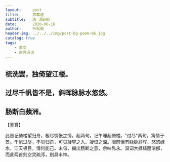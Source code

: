 ```yaml
---
layout:     post
title:      苏幕遮
subtitle:   唐 温庭筠
date:       2020-06-16
author:     听松阁
header-img: ../../../img/post-bg-poem-06.jpg
catalog: true
tags:
    - 美文
    - 古典诗词
---
```


## 梳洗罢，独倚望江楼。
## 过尽千帆皆不是，斜晖脉脉水悠悠。
## 肠断白蘋洲。

【鉴賞】

此首记倚楼望归舟，极尽惆怅之情。起两句，记午睡起倚楼。"过尽"两句，寓情于景。千帆过尽，不见归舟，可见凝望之入、凝恨之深。眼前但有脉脉斜晖、悠悠绿水，江天极目，情何能己。末句，揭出肠断之意，余味隽永。温词大抵绮丽浓郁，而此两首则空灵疏泻，别具丰神。



